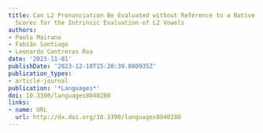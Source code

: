 ```yaml
---
title: Can L2 Pronunciation Be Evaluated without Reference to a Native Model? Pillai
  Scores for the Intrinsic Evaluation of L2 Vowels
authors:
- Paolo Mairano
- Fabián Santiago
- Leonardo Contreras Roa
date: '2023-11-01'
publishDate: '2023-12-18T15:20:39.880935Z'
publication_types:
- article-journal
publication: '*Languages*'
doi: 10.3390/languages8040280
links:
- name: URL
  url: http://dx.doi.org/10.3390/languages8040280
---
```

